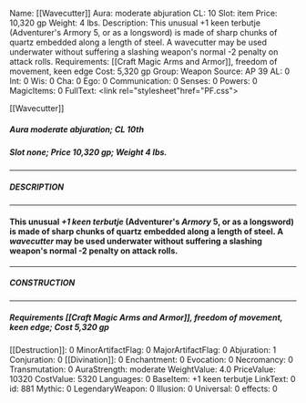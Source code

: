 Name: [[Wavecutter]]
Aura: moderate abjuration
CL: 10
Slot: item
Price: 10,320 gp
Weight: 4 lbs.
Description: This unusual +1 keen terbutje (Adventurer's Armory 5, or as a longsword) is made of sharp chunks of quartz embedded along a length of steel. A wavecutter may be used underwater without suffering a slashing weapon's normal -2 penalty on attack rolls.
Requirements: [[Craft Magic Arms and Armor]], freedom of movement, keen edge
Cost: 5,320 gp
Group: Weapon
Source: AP 39
AL: 0
Int: 0
Wis: 0
Cha: 0
Ego: 0
Communication: 0
Senses: 0
Powers: 0
MagicItems: 0
FullText: <link rel="stylesheet"href="PF.css"><div class="heading"><p class="alignleft">[[Wavecutter]]</p><div style="clear: both;"></div></div><div><h5><b>Aura </b>moderate abjuration; <b>CL </b>10th</h5><h5><b>Slot </b>none; <b>Price </b>10,320 gp; <b>Weight </b>4 lbs.</h5></div><hr/><div><h5><b>DESCRIPTION</b></h5></div><hr/><div><h4><p>This unusual <i>+1 <i>keen</i> terbutje</i> (Adventurer's <i>Armory</i> 5, or as a longsword) is made of sharp chunks of quartz embedded along a length of steel. A <i>wavecutter</i> may be used underwater without suffering a slashing weapon's normal -2 penalty on attack rolls.</p></h4></div><hr/><div><h5><b>CONSTRUCTION</b></h5></div><hr/><div><h5><b>Requirements </b>[[Craft Magic Arms and Armor]], <i>freedom of movement</i>, <i>keen edge</i>; <b>Cost </b>5,320 gp</h5></div>
[[Destruction]]: 0
MinorArtifactFlag: 0
MajorArtifactFlag: 0
Abjuration: 1
Conjuration: 0
[[Divination]]: 0
Enchantment: 0
Evocation: 0
Necromancy: 0
Transmutation: 0
AuraStrength: moderate
WeightValue: 4.0
PriceValue: 10320
CostValue: 5320
Languages: 0
BaseItem: +1 keen terbutje
LinkText: 0
id: 881
Mythic: 0
LegendaryWeapon: 0
Illusion: 0
Universal: 0
effects: 0
